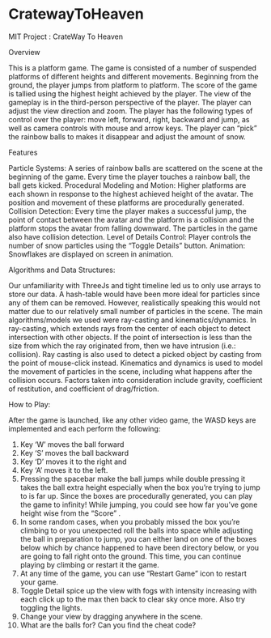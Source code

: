 # CratewayToHeaven
MIT Project : CrateWay To Heaven

Overview

This is a platform game. The game is consisted of a number of suspended platforms of different heights and different movements. Beginning from the ground, the player jumps from platform to platform. The score of the game is tallied using the highest height achieved by the player. The view of the gameplay is in the third-person perspective of the player. The player can adjust the view direction and zoom. The player has the following types of control over the player: move left, forward, right, backward and jump, as well as camera controls with mouse and arrow keys. The player can “pick” the rainbow balls to makes it disappear and adjust the amount of snow.


Features

Particle Systems: A series of rainbow balls are scattered on the scene at the beginning of the game. Every time the player touches a rainbow ball, the ball gets kicked.
Procedural Modeling and Motion: Higher platforms are each shown in response to the highest achieved height of the avatar. The position and movement of these platforms are procedurally generated.
Collision Detection: Every time the player makes a successful jump, the point of contact between the avatar and the platform is a collision and the platform stops the avatar from falling downward. The particles in the game also have collision detection.
Level of Details Control: Player controls the number of snow particles using the “Toggle Details” button. 
Animation: Snowflakes are displayed on screen in animation. 


Algorithms and Data Structures:

Our unfamiliarity with ThreeJs and tight timeline led us to only use arrays to store our data. A hash-table would have been more ideal for particles since any of them can be removed. However, realistically speaking this would not matter due to our relatively small number of particles in the scene.
The main algorithms/models we used were ray-casting and kinematics/dynamics. 
In ray-casting, which extends rays from the center of each object to detect intersection with other objects. If the point of intersection is less than the size from which the ray originated from, then we have intrusion (i.e.: collision). Ray casting is also used to detect a picked object by casting from the point of mouse-click instead.
Kinematics and dynamics is used to model the movement of particles in the scene, including what happens after the collision occurs.  Factors taken into consideration include gravity, coefficient of restitution, and coefficient of drag/friction.


How to Play:

After the game is launched, like any other video game, the WASD keys are implemented and each perform the following:
1. Key ‘W’ moves the ball forward
2. Key ‘S’ moves the ball backward
3. Key ‘D’ moves it to the right and
4. Key ‘A’ moves it to the left.
5. Pressing the spacebar make the ball jumps while double pressing it takes the ball extra height especially when the box you’re trying to jump to is far up. Since the boxes are procedurally generated, you can play the game to infinity! While jumping, you could see how far you’ve gone height wise from the “Score” .
6. In some random cases, when you probably missed the box you’re climbing to or you unexpected roll the balls into space while adjusting the ball in preparation to jump, you can either land on one of the boxes below which by chance happened to have been directory below, or you are going to fall right onto the ground. This time, you can continue playing by climbing or restart it the game.
7. At any time of the game, you can use “Restart Game” icon to restart your game.
8. Toggle Detail spice up the view with fogs with intensity increasing with each click up to the max then back to clear sky once more. Also try toggling the lights.
9. Change your view by dragging anywhere in the scene.
10. What are the balls for? Can you find the cheat code?


